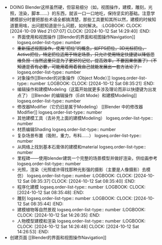 - DOING Blender这样虽然硬，但容易细分（如，视图操作，建模，雕刻，光照，渲染，脚本……）的东西，就该一口一口地吃，保持坚实的基础。注意学建模部分时要把那些术语全都搞清楚，那些工具要知其所以然，建模的时候知道要用啥，出问题知道是什么问题，如何解决。
  :LOGBOOK:
  CLOCK: [2024-10-09 Wed 21:07:07]
  CLOCK: [2024-10-12 Sat 14:29:40]
  :END:
	- 界面使用和视图操作 [[Blender的界面和视图操作Navigation]]
	  logseq.order-list-type:: number
	- ~~重新描述视图操作，使用“把位”的概念，如FPS把位，3D光标把位，Active把位，特定把位适用于特定场景，只允许使用特定快捷键以降低思维负担（当然这里只是为了更好的记忆，提高效率，不要因果倒置了）（不知道是否有必要，可能用着用着我自己就能发展出一套方法论了）~~
	  logseq.order-list-type:: number
	- 对象操作[[Blender的对象操作（Object Mode）]]
	  logseq.order-list-type:: number
	  :LOGBOOK:
	  CLOCK: [2024-10-12 Sat 08:35:21]
	  :END:
	- 编辑操作和建模Modeling（这篇开始就更多涉及理论而非以快捷键为出发点了） [[Blender 的编辑操作（Edit Mode）和建模Modeling]]
	  logseq.order-list-type:: number
	- 修改器Modifier（它仍旧是属于Modeling） [[Blender 中的修改器Modifier]]
	  logseq.order-list-type:: number
	- 其他建模工具（去补充上面的建模Modeling）
	  logseq.order-list-type:: number
	- 材质编辑Shading
	  logseq.order-list-type:: number
	- 复杂场景布置（吸附，重力，布料……）
	  logseq.order-list-type:: number
	- 从网络上找到基本石膏体的建模和material
	  logseq.order-list-type:: number
	- 里程碑——使用blender建筑一个完整的场景模型并做好渲染，供绘画参考
	  logseq.order-list-type:: number
	- 光照，渲染（光照或许得找那种光影强的摄影（主要是人像摄影）去模仿）
	  logseq.order-list-type:: number
	  :LOGBOOK:
	  CLOCK: [2024-10-12 Sat 08:35:37]
	  CLOCK: [2024-10-12 Sat 08:35:40]
	  :END:
	- 程序化建模
	  logseq.order-list-type:: number
	  :LOGBOOK:
	  CLOCK: [2024-10-12 Sat 08:35:48]
	  :END:
	- 雕刻
	  logseq.order-list-type:: number
	  :LOGBOOK:
	  CLOCK: [2024-10-12 Sat 08:35:44]
	  :END:
	- 建模植物等自然景观
	  logseq.order-list-type:: number
	  :LOGBOOK:
	  CLOCK: [2024-10-12 Sat 14:26:35]
	  :END:
	- 人物模型建模和渲染
	  logseq.order-list-type:: number
	  :LOGBOOK:
	  CLOCK: [2024-10-12 Sat 14:26:48]
	  CLOCK: [2024-10-12 Sat 14:26:53]
	  :END:
- 创建页面 [[Blender的界面和视图操作Navigation]]